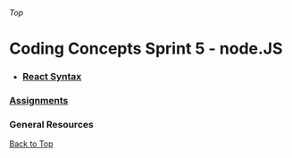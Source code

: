###### Top
# Coding Concepts Sprint 5 - node.JS

* ### [React Syntax](react_syntax.md)

### [Assignments](./assignments.md)

### General Resources 

[Back to Top](#Top)
